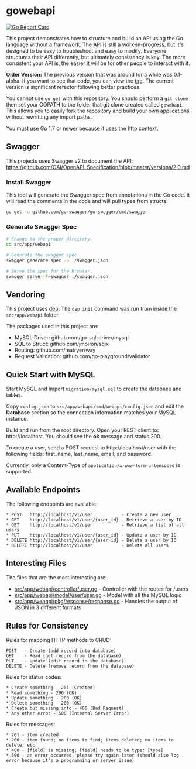 # gowebapi

[![Go Report Card](https://goreportcard.com/badge/github.com/josephspurrier/gowebapi)](https://goreportcard.com/report/github.com/josephspurrier/gowebapi)

This project demonstrates how to structure and build an API using the Go language without a framework.
The API is still a work-in-progress, but it's designed to be easy to troubleshoot and easy to modify.
Everyone structures their API differently, but ultimately consistency is key. The more
consistent your API is, the easier it will be for other people to interact with it.

**Older Version:** The previous version that was around for a while was
0.1-alpha. If you want to see that code, you can view the
[tag](https://github.com/josephspurrier/gowebapi/releases/tag/0.1-alpha).
The current version is significant refactor following better practices.

You cannot use `go get` with this repository. You should perform a `git clone`
then set your GOPATH to the folder that git clone created called `gowebapi`.
This allows you to easily fork the repository and build your own applications
without rewritting any import paths.

You must use Go 1.7 or newer because it uses the http context.

## Swagger

This projects uses Swagger v2 to document the API:
https://github.com/OAI/OpenAPI-Specification/blob/master/versions/2.0.md

### Install Swagger

This tool will generate the Swagger spec from annotations in the Go code. It
will read the comments in the code and will pull types from structs.

```bash
go get -u github.com/go-swagger/go-swagger/cmd/swagger
```

### Generate Swagger Spec

```bash
# Change to the proper directory.
cd src/app/webapi

# Generate the swagger spec.
swagger generate spec -o ./swagger.json

# Serve the spec for the browser.
swagger serve -F=swagger ./swagger.json
```

## Vendoring

This project uses [dep](https://github.com/golang/dep). The `dep init` command
was run from inside the `src/app/webapi` folder.

The packages used in this project are:
- MySQL Driver: github.com/go-sql-driver/mysql
- SQL to Struct: github.com/jmoiron/sqlx
- Routing: github.com/matryer/way
- Request Validation: github.com/go-playground/validator

## Quick Start with MySQL

Start MySQL and import `migration/mysql.sql` to create the database and tables.

Copy `config.json` to `src/app/webapi/cmd/webapi/config.json` and edit the
**Database** section so the connection information matches your MySQL instance.

Build and run from the root directory. Open your REST client to:
http://localhost. You should see the **ok** message and status 200.

To create a user, send a POST request to http://localhost/user with the
following fields: first_name, last_name, email, and password.

Currently, only a Content-Type of `application/x-www-form-urlencoded` is
supported.

## Available Endpoints

The following endpoints are available:

```
* POST   http://localhost/v1/user           - Create a new user
* GET	 http://localhost/v1/user/{user_id} - Retrieve a user by ID
* GET	 http://localhost/v1/user           - Retrieve a list of all users
* PUT	 http://localhost/v1/user/{user_id} - Update a user by ID
* DELETE http://localhost/v1/user/{user_id} - Delete a user by ID
* DELETE http://localhost/v1/user           - Delete all users
```

## Interesting Files

The files that are the most interesting are:

* [src/app/webapi/controller/user.go](https://github.com/josephspurrier/gowebapi/blob/master/src/app/webapi/controller/user.go) - Controller with the routes for /users
* [src/app/webapi/model/user/user.go](https://github.com/josephspurrier/gowebapi/blob/master/src/app/webapi/model/user/user.go) - Model with all the MySQL logic
* [src/app/webapi/pkg/response/response.go](https://github.com/josephspurrier/gowebapi/blob/master/src/app/webapi/pkg/response/response.go) - Handles the output of JSON in 3 different formats

## Rules for Consistency

Rules for mapping HTTP methods to CRUD:

```
POST   - Create (add record into database)
GET    - Read (get record from the database)
PUT    - Update (edit record in the database)
DELETE - Delete (remove record from the database)
```

Rules for status codes:

```
* Create something - 201 (Created)
* Read something - 200 (OK)
* Update something - 200 (OK)
* Delete something - 200 (OK)
* Create but missing info - 400 (Bad Request)
* Any other error - 500 (Internal Server Error)
```

Rules for messages:

```
* 201 - item created
* 200 - item found; no items to find; items deleted; no items to delete; etc
* 400 - [field] is missing; [field] needs to be type: [type]
* 500 - an error occurred, please try again later (should also log error because it's a programming or server issue)
```